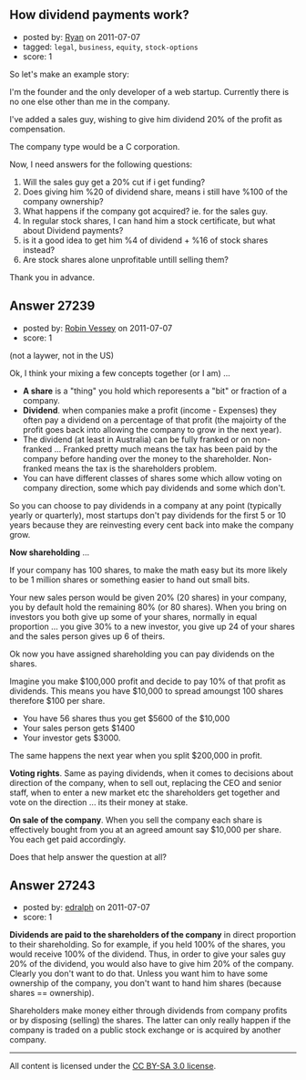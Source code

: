 ## How dividend payments work?

- posted by: [Ryan](https://stackexchange.com/users/-1/11330-ryan) on 2011-07-07
- tagged: `legal`, `business`, `equity`, `stock-options`
- score: 1

So let's make an example story:

I'm the founder and the only developer of a web startup. Currently there is no one else other than me in the company.

I've added a sales guy, wishing to give him dividend 20% of the profit as compensation.

The company type would be a C corporation.

Now, I need answers for the following questions:

 1. Will the sales guy get a 20% cut if i get funding?
 2. Does giving him %20 of dividend share, means i still have %100 of the company ownership?
 3. What happens if the company got acquired? ie. for the sales guy.
 4. In regular stock shares, I can hand him a stock certificate, but what about Dividend payments?
 5. is it a good idea to get him %4 of dividend + %16 of stock shares instead?
 6. Are stock shares alone unprofitable untill selling them?

Thank you in advance.


## Answer 27239

- posted by: [Robin Vessey](https://stackexchange.com/users/-1/984-robin-vessey) on 2011-07-07
- score: 1

(not a laywer, not in the US)

Ok, I think your mixing a few concepts together (or I am) ...

 - **A share** is a "thing" you hold which reporesents a "bit" or fraction of a company.
 - **Dividend**. when companies make a profit (income - Expenses) they often pay a dividend on a percentage of that profit (the majoirty of the profit goes back into allowing the company to grow in the next year).
 - The dividend (at least in Australia) can be fully franked or on non-franked ... Franked pretty much means the tax has been paid by the company before handing over the money to the shareholder. Non-franked means the tax is the shareholders problem. 
 - You can have different classes of shares some which allow voting on company direction, some which pay dividends and some which don't.

So you can choose to pay dividends in a company at any point (typically yearly or quarterly), most startups don't pay dividends for the first 5 or 10 years because they are reinvesting every cent back into make the company grow.

**Now shareholding** ...

If your company has 100 shares, to make the math easy but its more likely to be 1 million shares or something easier to hand out small bits.

Your new sales person would be given 20% (20 shares) in your company, you by default hold the remaining 80% (or 80 shares). When you bring on investors you both give up some of your shares, normally in equal proportion ... you give 30% to a new investor, you give up 24 of your shares and the sales person gives up 6 of theirs. 

Ok now you have assigned shareholding you can pay dividends on the shares.

Imagine you make $100,000 profit and decide to pay 10% of that profit as dividends.
This means you have $10,000 to spread amoungst 100 shares therefore $100 per share. 

 - You have 56 shares thus you get $5600 of the $10,000
 - Your sales person gets $1400 
 - Your investor gets $3000.

The same happens the next year when you split $200,000 in profit.

**Voting rights**. Same as paying dividends, when it comes to decisions about direction of the company, when to sell out, replacing the CEO and senior staff, when to enter a new market etc the shareholders get together and vote on the direction ... its their money at stake. 

**On sale of the company**. When you sell the company each share is effectively bought from you at an agreed amount say $10,000 per share. You each get paid accordingly.

Does that help answer the question at all?


## Answer 27243

- posted by: [edralph](https://stackexchange.com/users/-1/9362-edralph) on 2011-07-07
- score: 1

**Dividends are paid to the shareholders of the company** in direct proportion to their shareholding.  So for example, if you held 100% of the shares, you would receive 100% of the dividend.  Thus, in order to give your sales guy 20% of the dividend, you would also have to give him 20% of the company.  Clearly you don't want to do that.  Unless you want him to have some ownership of the company, you don't want to hand him shares (because shares == ownership).  

Shareholders make money either through dividends from company profits or by disposing (selling) the shares.  The latter can only really happen if the company is traded on a public stock exchange or is acquired by another company.



---

All content is licensed under the [CC BY-SA 3.0 license](https://creativecommons.org/licenses/by-sa/3.0/).
